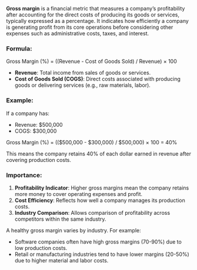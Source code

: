 **Gross margin** is a financial metric that measures a company’s profitability after accounting for the direct costs of producing its goods or services, typically expressed as a percentage. It indicates how efficiently a company is generating profit from its core operations before considering other expenses such as administrative costs, taxes, and interest.

### Formula:

Gross Margin (%) = ((Revenue - Cost of Goods Sold) / Revenue) × 100

- **Revenue**: Total income from sales of goods or services.
- **Cost of Goods Sold (COGS)**: Direct costs associated with producing goods or delivering services (e.g., raw materials, labor).

### Example:

If a company has:

- Revenue: $500,000
- COGS: $300,000

Gross Margin (%) = (($500,000 - $300,000) / $500,000) × 100 = 40%

This means the company retains 40% of each dollar earned in revenue after covering production costs.

### Importance:

1. **Profitability Indicator**: Higher gross margins mean the company retains more money to cover operating expenses and profit.
2. **Cost Efficiency**: Reflects how well a company manages its production costs.
3. **Industry Comparison**: Allows comparison of profitability across competitors within the same industry.

A healthy gross margin varies by industry. For example:

- Software companies often have high gross margins (70-90%) due to low production costs.
- Retail or manufacturing industries tend to have lower margins (20-50%) due to higher material and labor costs.